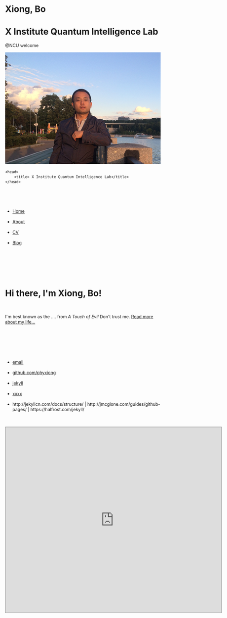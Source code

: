 # Xiong, Bo

# X Institute Quantum Intelligence Lab

@NCU
welcome

![My_Pic2](index.assets/My_Pic2.png)

<html>

	<head>
		<title> X Institute Quantum Intelligence Lab</title>
	</head>
<body>
​		<nav>
​    		<ul>
​        		<li><a href="https://github.com/phyxiong">Home</a></li>
​	        	<li><a href="/about">About</a></li>
​        		<li><a href="/cv">CV</a></li>
​        		<li><a href="/blog">Blog</a></li>
​    		</ul>
​		</nav>
​		<div class="container">
​    		<div class="blurb">
​        		<h1>Hi there, I'm Xiong, Bo!</h1>
​				<p>I'm best known as the .... from <em>A Touch of Evil</em> Don't trust me. <a href="/about">Read more about my life...</a></p>
​    		</div><!-- /.blurb -->
​		</div><!-- /.container -->
​		<footer>
​    		<ul>
​        		<li><a href="mailto:stevenxiongbo@gmail.com">email</a></li>
​        		<li><a href="https://github.com/phyxiong">github.com/phyxiong</a></li>
​                <li><a href="http://jekyllcn.com/docs/structure/">jekyll</a></li>
​                <li><a href="https://www.jianshu.com/p/9f71e260925d">xxxx</a></li>
​                <li>http://jekyllcn.com/docs/structure/  |  http://jmcglone.com/guides/github-pages/   | https://halfrost.com/jekyll/</li>
​			</ul>
​     <iframe src="https://calendar.google.com/calendar/embed?height=600&amp;wkst=1&amp;bgcolor=%23ffffff&amp;ctz=Asia%2FShanghai&amp;src=MWlndTgyYmxqZjM4c3BzMjNzZmJyYXA2azBAZ3JvdXAuY2FsZW5kYXIuZ29vZ2xlLmNvbQ&amp;src=emhfY24uY2hpbmEjaG9saWRheUBncm91cC52LmNhbGVuZGFyLmdvb2dsZS5jb20&amp;color=%238E24AA&amp;color=%233F51B5" style="border:solid 1px #777" width="700" height="600" frameborder="0" scrolling="no"></iframe>
​		</footer>

</body>
</html>


